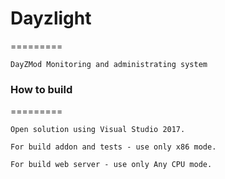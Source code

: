 # Dayzlight
=========

    DayZMod Monitoring and administrating system

### How to build
=========

    Open solution using Visual Studio 2017.

    For build addon and tests - use only x86 mode.

    For build web server - use only Any CPU mode.